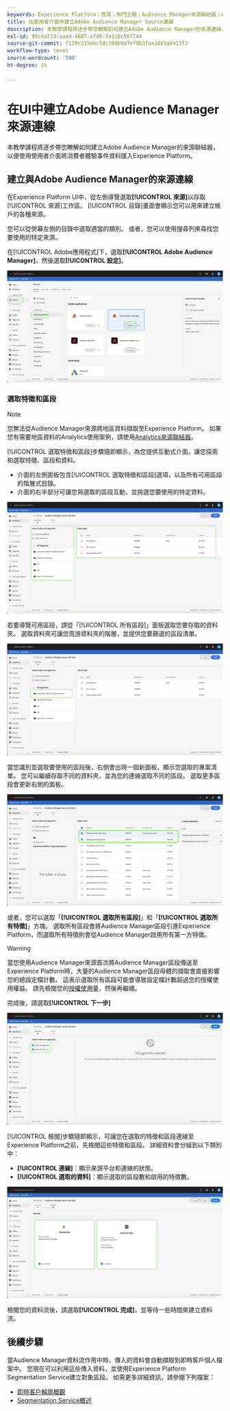 ```yaml
---
keywords: Experience Platform；首頁；熱門主題；Audience Manager來源聯結器；Audience Manager；audience Manager聯結器
title: 在使用者介面中建立Adobe Audience Manager Source連線
description: 本教學課程將逐步帶您瞭解如何建立Adobe Audience Manager的來源連線，以便使用使用者介面將消費者體驗事件資料匯入Experience Platform。
exl-id: 90c4a719-aaad-4687-afd8-7a1c0c56f744
source-git-commit: f129c215ebc5dc169b9a7ef9b3faa3463ab413f3
workflow-type: tm+mt
source-wordcount: '590'
ht-degree: 1%

---
```


# 在UI中建立Adobe Audience Manager來源連線

本教學課程將逐步帶您瞭解如何建立Adobe Audience Manager的來源聯結器，以便使用使用者介面將消費者體驗事件資料匯入Experience Platform。

## 建立與Adobe Audience Manager的來源連線

在Experience Platform UI中，從左側導覽選取&#x200B;**[!UICONTROL 來源]**&#x200B;以存取[!UICONTROL 來源]工作區。 [!UICONTROL 目錄]畫面會顯示您可以用來建立帳戶的各種來源。

您可以從熒幕左側的目錄中選取適當的類別。 或者，您可以使用搜尋列來尋找您要使用的特定來源。

在[!UICONTROL Adobe應用程式]下，選取&#x200B;**[!UICONTROL Adobe Audience Manager]**，然後選取&#x200B;**[!UICONTROL 設定]**。

![目錄](../../../../images/tutorials/create/aam/catalog.png)

### 選取特徵和區段

>[!NOTE]
>
>您無法從Audience Manager來源將地區資料擷取至Experience Platform。 如果您有需要地區資料的Analytics使用案例，請使用[Analytics來源聯結器](../adobe-applications/analytics.md)。

[!UICONTROL 選取特徵和區段]步驟隨即顯示，為您提供互動式介面，讓您探索和選取特徵、區段和資料。

* 介面的左側面板包含[!UICONTROL 選取特徵和區段]選項，以及所有可用區段的階層式目錄。
* 介面的右半部分可讓您與選取的區段互動，並挑選您要使用的特定資料。

![新增資料](../../../../images/tutorials/create/aam/add-data.png)

若要導覽可用區段，請從「[!UICONTROL 所有區段]」面板選取您要存取的資料夾。 選取資料夾可讓您周游資料夾的階層，並提供您要篩選的區段清單。

![區段資料夾](../../../../images/tutorials/create/aam/segment-folder.png)

當您識別並選取要使用的區段後，右側會出現一個新面板，顯示您選取的專案清單。 您可以繼續存取不同的資料夾，並為您的連線選取不同的區段。 選取更多區段會更新右側的面板。

![select-data](../../../../images/tutorials/create/aam/select-data.png)

或者，您可以選取「**[!UICONTROL 選取所有區段]**」和「**[!UICONTROL 選取所有特徵]**」方塊。 選取所有區段會將Audience Manager區段引進Experience Platform，而選取所有特徵則會從Audience Manager啟用所有第一方特徵。

>[!WARNING]
>
>當您使用Audience Manager來源首次將Audience Manager區段傳送至Experience Platform時，大量的Audience Manager區段母體的擷取會直接影響您的總設定檔計數。 這表示選取所有區段可能會導致設定檔計數超過您的授權使用權益。 請先檢閱您的[授權使用量](../../../../../dashboards/guides/license-usage.md)，然後再繼續。

完成後，請選取&#x200B;**[!UICONTROL 下一步]**

![所有區段](../../../../images/tutorials/create/aam/all-segments.png)

[!UICONTROL 檢閱]步驟隨即顯示，可讓您在選取的特徵和區段連線至Experience Platform之前，先檢閱這些特徵和區段。 詳細資料會分組到以下類別中：

* **[!UICONTROL 連線]**：顯示來源平台和連線的狀態。
* **[!UICONTROL 選取的資料]**：顯示選取的區段數和啟用的特徵數。

![檢閱](../../../../images/tutorials/create/aam/review.png)

檢閱您的資料流後，請選取&#x200B;**[!UICONTROL 完成]**，並等待一些時間來建立資料流。

## 後續步驟

當Audience Manager資料流作用中時，傳入的資料會自動擷取到即時客戶個人檔案中。 您現在可以利用這些傳入資料，並使用Experience Platform Segmentation Service建立對象區段。 如需更多詳細資訊，請參閱下列檔案：

* [即時客戶輪廓概觀](../../../../../profile/home.md)
* [Segmentation Service概述](../../../../../segmentation/home.md)
